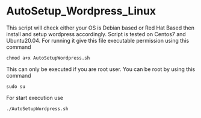 # AutoSetup_Wordpress_Linux
This script will check either your OS is Debian based or Red Hat Based then install and setup wordpress accordingly.
Script is tested on Centos7 and Ubuntu20.04.
For running it give this file executable permission using this command
```
chmod a+x AutoSetupWordpress.sh
```
This can only be executed if you are root user. You can be root by using this command
```
sudo su
```
For start execution use

```
./AutoSetupWordpress.sh
```
